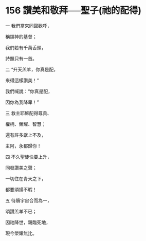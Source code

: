 # 156 讚美和敬拜──聖子(祂的配得)

一 我們當來同聲歡呼，

稱頌神的基督；

我們若有千萬舌頭，

詩題只有一首。

二 “升天羔羊，你真是配，

來得這樣讚美！”

我們喊說：“你真是配，

因你為我降卑！”

三 救主耶穌配得尊貴、

權柄、榮耀、智慧；

還有許多獻上不及，

主阿，永都歸你！

四 不久聖徒快要上升，

同發讚美之聲；

一切住在青天之下，

都要頌揚不暇！

五 待贖宇宙合而為一，

頌讚羔羊不已；

因祂降世，親臨死地，

現今榮耀無比。

